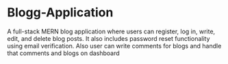# Blogg-Application
A full-stack MERN blog application where users can register, log in, write, edit, and delete blog posts. It also includes password reset functionality using email verification.
Also user can write comments for blogs and handle that comments and blogs on dashboard 
